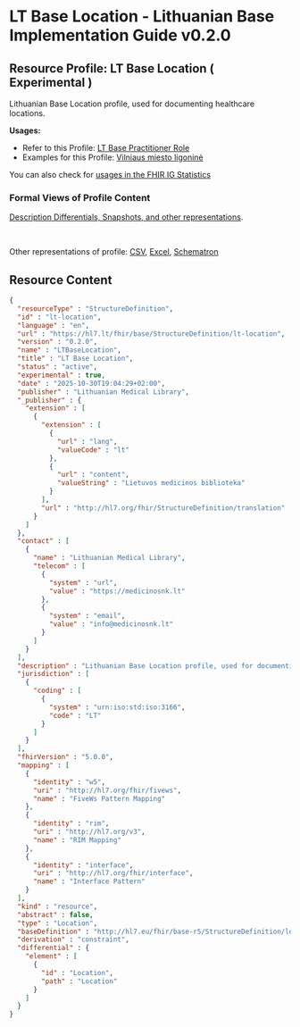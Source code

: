 # LT Base Location - Lithuanian Base Implementation Guide v0.2.0

## Resource Profile: LT Base Location ( Experimental ) 

 
Lithuanian Base Location profile, used for documenting healthcare locations. 

**Usages:**

* Refer to this Profile: [LT Base Practitioner Role](StructureDefinition-lt-practitioner-role.md)
* Examples for this Profile: [Vilniaus miesto ligoninė](Location-example-location.md)

You can also check for [usages in the FHIR IG Statistics](https://packages2.fhir.org/xig/lt.hl7.fhir.base|current/StructureDefinition/lt-location)

### Formal Views of Profile Content

 [Description Differentials, Snapshots, and other representations](http://build.fhir.org/ig/FHIR/ig-guidance/readingIgs.html#structure-definitions). 

 

Other representations of profile: [CSV](../StructureDefinition-lt-location.csv), [Excel](../StructureDefinition-lt-location.xlsx), [Schematron](../StructureDefinition-lt-location.sch) 



## Resource Content

```json
{
  "resourceType" : "StructureDefinition",
  "id" : "lt-location",
  "language" : "en",
  "url" : "https://hl7.lt/fhir/base/StructureDefinition/lt-location",
  "version" : "0.2.0",
  "name" : "LTBaseLocation",
  "title" : "LT Base Location",
  "status" : "active",
  "experimental" : true,
  "date" : "2025-10-30T19:04:29+02:00",
  "publisher" : "Lithuanian Medical Library",
  "_publisher" : {
    "extension" : [
      {
        "extension" : [
          {
            "url" : "lang",
            "valueCode" : "lt"
          },
          {
            "url" : "content",
            "valueString" : "Lietuvos medicinos biblioteka"
          }
        ],
        "url" : "http://hl7.org/fhir/StructureDefinition/translation"
      }
    ]
  },
  "contact" : [
    {
      "name" : "Lithuanian Medical Library",
      "telecom" : [
        {
          "system" : "url",
          "value" : "https://medicinosnk.lt"
        },
        {
          "system" : "email",
          "value" : "info@medicinosnk.lt"
        }
      ]
    }
  ],
  "description" : "Lithuanian Base Location profile, used for documenting healthcare locations.",
  "jurisdiction" : [
    {
      "coding" : [
        {
          "system" : "urn:iso:std:iso:3166",
          "code" : "LT"
        }
      ]
    }
  ],
  "fhirVersion" : "5.0.0",
  "mapping" : [
    {
      "identity" : "w5",
      "uri" : "http://hl7.org/fhir/fivews",
      "name" : "FiveWs Pattern Mapping"
    },
    {
      "identity" : "rim",
      "uri" : "http://hl7.org/v3",
      "name" : "RIM Mapping"
    },
    {
      "identity" : "interface",
      "uri" : "http://hl7.org/fhir/interface",
      "name" : "Interface Pattern"
    }
  ],
  "kind" : "resource",
  "abstract" : false,
  "type" : "Location",
  "baseDefinition" : "http://hl7.eu/fhir/base-r5/StructureDefinition/location-eu-core|0.1.0",
  "derivation" : "constraint",
  "differential" : {
    "element" : [
      {
        "id" : "Location",
        "path" : "Location"
      }
    ]
  }
}

```
